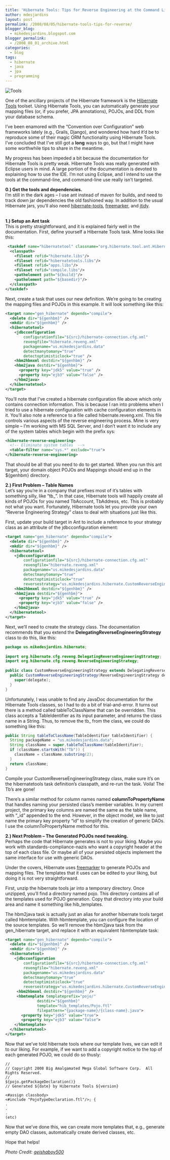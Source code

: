```yaml
---
title: 'Hibernate Tools: Tips for Reverse Engineering at the Command Line'
author: mdesjardins
layout: post
permalink: /2008/08/05/hibernate-tools-tips-for-reverse/
blogger_blog:
  - mikedesjardins.blogspot.com
blogger_permalink:
  - /2008_08_01_archive.html
categories:
  - blog
tags:
  - hibernate
  - java
  - jpa
  - programming
---
```

<p>
<img src="/assets/images/tools-geishaboy500-716103.jpg" alt="Tools"/>
</p>

One of the ancillary projects of the Hibernate framework is the [Hibernate Tools][1] toolset. Using Hibernate Tools, you can automatically generate your mapping files (or, if you prefer, JPA annotations), POJOs, and DDL from your database schema.

I&#8217;ve been enamored with the &#8220;Convention over Configuration&#8221; web frameworks lately (e.g., Grails, Django), and wondered how hard it&#8217;d be to reproduce some of their magic ORM functionality using Hibernate Tools. I&#8217;ve concluded that I&#8217;ve still got a <font style="font-weight: bold;">long</font> ways to go, but that I might have some worthwhile tips to share in the meantime.

My progress has been impeded a bit because the documentation for Hibernate Tools is pretty weak. Hibernate Tools was really generated with Eclipse users in mind. A large portion of the documentation is devoted to explaining how to use the IDE. I&#8217;m not using Eclipse, and I intend to use the tools at the command-line, and command-line use really isn&#8217;t targeted.

<font style="font-weight: bold;">0.) Get the tools and dependencies.</font>  
I&#8217;m still in the dark ages &#8211; I use ant instead of maven for builds, and need to track down jar dependencies the old fashioned way. In addition to the usual Hibernate jars, you&#8217;ll also need [hibernate-tools][2], [freemarker][3], and [jtidy][4].

<font style="font-weight: bold;"><br /> 1.) Setup an Ant task</font>  
This is pretty straightforward, and it is explained fairly well in the documentation. First, define yourself a Hibernate Tools task. Mine looks like this:

```xml
 <taskdef name="hibernatetool" classname="org.hibernate.tool.ant.HibernateToolTask">
  <classpath>
    <fileset refid="hibernate.libs"/>
    <fileset refid="hibernatetools.libs"/>
    <fileset refid="apps.libs"/>
    <fileset refid="compile.libs"/>
    <pathelement path="${build}"/>
    <pathelement path="${basedir}"/>
  </classpath>
</taskdef>
```

Next, create a task that uses our new definition. We&#8217;re going to be creating the mapping files and POJOs in this example. It will look something like this:

```xml
<target name="gen_hibernate" depends="compile">
  <delete dir="${genhbm}" />
  <mkdir dir="${genhbm}" />
  <hibernatetool>
    <jdbcconfiguration
        configurationfile="${src}/hibernate-connection.cfg.xml"
        revengfile="hibernate.reveng.xml"
        packagename="us.mikedesjardins.data"
        detectmanytomany="true"
        detectoptimisticlock="true" />
    <hbm2hbmxml destdir="${genhbm}" />
    <hbm2java destdir="${genhbm}">
      <property key="jdk5" value="true" />
      <property key="ejb3" value="false" />
    </hbm2java>
  </hibernatetool>
</target>
```

You&#8217;ll note that I&#8217;ve created a hibernate configuration file above which only contains connection information. This is because I ran into problems when I tried to use a hibernate configuration with cache configuration elements in it. You&#8217;ll also note a reference to a file called hibernate.reveng.xml. This file controls various aspects of the reverse engineering process. Mine is very simple &#8211; I&#8217;m working with MS SQL Server, and I don&#8217;t want it to include any of the system tables which begin with the prefix sys:

```xml
<hibernate-reverse-engineering>
  <!-- Eliminate system tables  -->
  <table-filter name="sys.*" exclude="true">
</hibernate-reverse-engineering>
```

That should be all that you need to do to get started. When you run this ant target, your domain object POJOs and Mappings should end up in the ${genhbm} directory.

<font style="font-weight: bold;">2.) First Problem &#8211; Table Names</font>  
Let&#8217;s say you&#8217;re in a company that prefixes most of it&#8217;s tables with something silly, like &#8220;tb_&#8221;. In that case, Hibernate tools will happily create all kinds of POJOs for you named TbAccount, TbAddress, etc. This is probably not what you want. Fortunately, Hibernate tools let you provide your own &#8220;Reverse Engineering Strategy&#8221; class to deal with situations just like this.

First, update your build target in Ant to include a reference to your strategy class as an attribute of the jdbcconfiguration element:

```xml
<target name="gen_hibernate" depends="compile">
  <delete dir="${genhbm}" />
  <mkdir dir="${genhbm}" />
  <hibernatetool>
    <jdbcconfiguration
        configurationfile="${src}/hibernate-connection.cfg.xml"
        revengfile="hibernate.reveng.xml"
        packagename="us.mikedesjardins.data"
        detectmanytomany="true"
        detectoptimisticlock="true"
        reversestrategy="us.mikedesjardins.hibernate.CustomReverseEngineeringStrategy"/>
    <hbm2hbmxml destdir="${genhbm}" />
    <hbm2java destdir="${genhbm}">
      <property key="jdk5" value="true" />
      <property key="ejb3" value="false" />
    </hbm2java>
  </hibernatetool>
</target>
```

Next, we&#8217;ll need to create the strategy class. The documentation recommends that you extend the <font style="font-weight: bold;">DelegatingReverseEngineeringStrategy</font> class to do this, like this:

```java
package us.mikedesjardins.hibernate;
 
import org.hibernate.cfg.reveng.DelegatingReverseEngineeringStrategy;
import org.hibernate.cfg.reveng.ReverseEngineeringStrategy;
 
public class CustomReverseEngineeringStrategy extends DelegatingReverseEngineeringStrategy {
  public CustomReverseEngineeringStrategy(ReverseEngineeringStrategy delegate {
    super(delegate);
  }
}
```

Unfortunately, I was unable to find any JavaDoc documentation for the Hibernate Tools classes, so I had to do a bit of trial-and-error. It turns out there is a method called tableToClassName that can be overridden. This class accepts a TableIdentifier as its input parameter, and returns the class name in a String. Thus, to remove the tb_ from the class, we could do something like this:

```java
public String tableToClassName(TableIdentifier tableIdentifier) {
  String packageName = "us.mikedesjardins.data";
  String className = super.tableToClassName(tableIdentifier);
  if (className.startsWith("Tb")) {
    className = className.substring(2);
  }
  return className;
}
```

Compile your CustomReverseEngineeringStrategy class, make sure it&#8217;s on the hibernatetools task definition&#8217;s classpath, and re-run the task. Voila! The Tb&#8217;s are gone!

There&#8217;s a similar method for column names named <font style="font-weight: bold;">columnToPropertyName</font> that handles naming your persisted class&#8217;s member variables. In my current project, the primary key columns are named the same as the table name, with &#8220;_id&#8221; appended to the end. However, in the object model, we like to just name the primary key property &#8220;id&#8221; to simplify the creation of generic DAOs. I use the columnToPropertyName method for this.

<font style="font-weight: bold;">2.) Next Problem &#8211; The Generated POJOs need tweaking.</font>  
Perhaps the code that Hibernate generates is not to your liking. Maybe you work with standards-compliance-nazis who want a copyright header at the top of each class file. Or maybe all of your persisted objects implement the same interface for use with generic DAOs.

Under the covers, Hibernate uses [freemarker][3] to generate POJOs and mapping files. The templates that it uses can be edited to your liking, but doing it is not very straightforward.

First, unzip the hibernate tools jar into a temporary directory. Once unzipped, you&#8217;ll find a directory named pojo. This directory contains all of the templates used for POJO generation. Copy that directory into your build area and name it something like hib_templates.

The hbm2java task is actually just an alias for another hibernate tools target called hbmtemplate. With hbmtemplate, you can configure the location of the source templates. So we&#8217;ll remove the hbm2java task from the gen_hibernate target, and replace it with an equivalent hbmtemplate task:


```xml
<target name="gen_hibernate" depends="compile">
  <delete dir="${genhbm}" />
  <mkdir dir="${genhbm}" />
  <hibernatetool>
    <jdbcconfiguration
        configurationfile="${src}/hibernate-connection.cfg.xml"
        revengfile="hibernate.reveng.xml"
        packagename="us.mikedesjardins.data"
        detectmanytomany="true"
        detectoptimisticlock="true"
        reversestrategy="us.mikedesjardins.hibernate.CustomReverseEngineeringStrategy"/>
     <hbm2hbmxml destdir="${genhbm}" />
     <hbmtemplate templateprefix="pojo/"
              destdir="${genhbm}"
              template="hib_templates/Pojo.ftl"
              filepattern="{package-name}/{class-name}.java">
       <property key="jdk5" value="true">
       <property key="ejb3" value="false">
    </hbmtemplate>
  </hibernatetool>
</target>
```

Now that we&#8217;ve told hibernate tools where our template lives, we can edit it to our liking. For example, if we want to add a copyright notice to the top of each generated POJO, we could do so thusly:

```
//
// Copyright 2008 Big Amalgamated Mega Global Software Corp.  All Rights Reserved.
//
${pojo.getPackageDeclaration()}
// Generated ${date} by Hibernate Tools ${version}
 
<#assign classbody>
<#include "PojoTypeDeclaration.ftl"/>; {
.
.
.
(etc)
```

Now that we&#8217;ve done this, we can create more templates that, e.g., generate empty DAO classes, automatically create derived classes, etc.

Hope that helps!

<font style="font-style: italic;">Photo Credit: </font><a style="font-style: italic;" href="http://flickr.com/people/geishaboy500/">geishaboy500</a>

 [1]: http://www.hibernate.org/255.html
 [2]: http://www.hibernate.org/30.html
 [3]: http://freemarker.sourceforge.net/
 [4]: http://jtidy.sourceforge.net/download.html